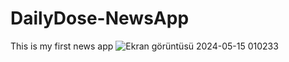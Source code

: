# DailyDose-NewsApp
This is my first news app
![Ekran görüntüsü 2024-05-15 010233](https://github.com/OmerFarukKarakoy/DailyDose-NewsApp/assets/156546037/9e520c23-039e-4e33-a695-b6b94b50baa7)
